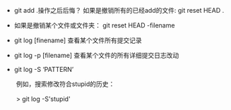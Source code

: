 - git add .操作之后后悔？
    如果是撤销所有的已经add的文件:
    git reset HEAD .
- 如果是撤销某个文件或文件夹：
    git reset HEAD -filename

- git log [finename] 查看某个文件所有提交记录

- git log -p [filename] 查看某个文件的所有详细提交日志改动

- git log -S ‘PATTERN’

　　例如，搜索修改符合stupid的历史：

　　> git log -S'stupid'